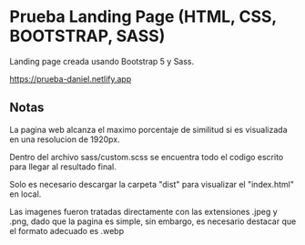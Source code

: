 # Prueba Landing Page (HTML, CSS, BOOTSTRAP, SASS)

Landing page creada usando Bootstrap 5 y Sass.

https://prueba-daniel.netlify.app

## Notas
La pagina web alcanza el maximo porcentaje de similitud si es visualizada en una resolucion de 1920px.

Dentro del archivo sass/custom.scss se encuentra todo el codigo escrito para llegar al resultado final.

Solo es necesario descargar la carpeta "dist" para visualizar el "index.html" en local.

Las imagenes fueron tratadas directamente con las extensiones .jpeg y .png, dado que la pagina es simple, sin embargo, es necesario destacar que el formato adecuado es .webp
